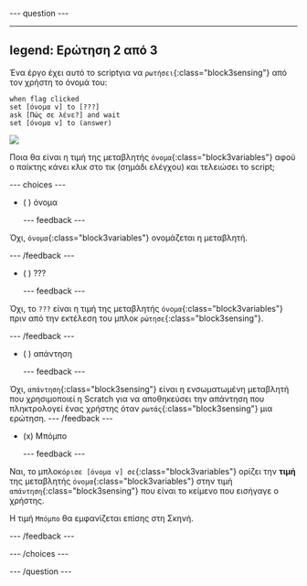 
--- question ---

---
legend: Ερώτηση 2 από 3
---

Ένα έργο έχει αυτό το scriptγια να `ρωτήσει`{:class="block3sensing"} από τον χρήστη το όνομά του:

```blocks3
when flag clicked
set [όνομα v] to [???] 
ask [Πώς σε λένε?] and wait 
set [όνομα v] to (answer)
```

![](images/q1-chatbot.png)

Ποια θα είναι η τιμή της μεταβλητής `όνομα`{:class="block3variables"} αφού ο παίκτης κάνει κλικ στο τικ (σημάδι ελέγχου) και τελειώσει το script;

--- choices ---

- ( ) όνομα

  --- feedback ---

Όχι, `όνομα`{:class="block3variables"} ονομάζεται η μεταβλητή.

  --- /feedback ---

- ( ) ???

  --- feedback ---

Όχι, το `???` είναι η τιμή της μεταβλητής `όνομα`{:class="block3variables"} πριν από την εκτέλεση του μπλοκ `ρώτησε`{:class="block3sensing"}.

  --- /feedback ---

- ( ) απάντηση

  --- feedback ---

Όχι, `απάντηση`{:class="block3sensing"} είναι η ενσωματωμένη μεταβλητή που χρησιμοποιεί η Scratch για να αποθηκεύσει την απάντηση που πληκτρολογεί ένας χρήστης όταν `ρωτάς`{:class="block3sensing"} μια ερώτηση.
--- /feedback ---

- (x) Μπόμπο

  --- feedback ---

Ναι, το μπλοκ`όρισε [όνομα v] σε`{:class="block3variables"} ορίζει την **τιμή** της μεταβλητής `όνομα`{:class="block3variables"} στην τιμή `απάντηση`{:class="block3sensing"} που είναι το κείμενο που εισήγαγε ο χρήστης.

Η τιμή `Μπόμπο` θα εμφανίζεται επίσης στη Σκηνή.

  --- /feedback ---

--- /choices ---

--- /question ---
